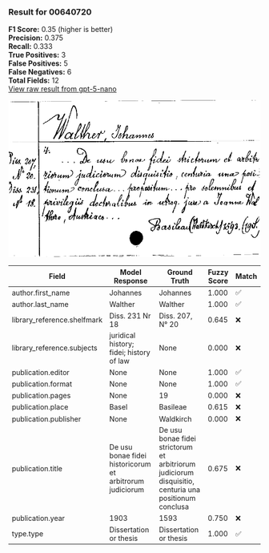 ### Result for 00640720
**F1 Score:** 0.35 (higher is better)<br>**Precision:** 0.375<br>**Recall:** 0.333<br>**True Positives:** 3<br>**False Positives:** 5<br>**False Negatives:** 6<br>**Total Fields:** 12<br>[View raw result from gpt-5-nano](https://github.com/RISE-UNIBAS/humanities_data_benchmark/blob/main/results/2025-10-01/T0167/request_T0167_00640720.json)

<img src="https://github.com/RISE-UNIBAS/humanities_data_benchmark/blob/main/benchmarks/zettelkatalog/images/00640720.jpg?raw=true" alt="00640720" width="600px">

| Field | Model Response | Ground Truth | Fuzzy Score | Match |
|-------|----------------|--------------|-------------|-------|
| author.first_name | Johannes | Johannes | 1.000 | ✅ |
| author.last_name | Walther | Walther | 1.000 | ✅ |
| library_reference.shelfmark | Diss. 231 Nr 18 | Diss. 207, N° 20 | 0.645 | ❌ |
| library_reference.subjects | juridical history; fidei; history of law | None | 0.000 | ❌ |
| publication.editor | None | None | 1.000 | ✅ |
| publication.format | None | None | 1.000 | ✅ |
| publication.pages | None | 19 | 0.000 | ❌ |
| publication.place | Basel | Basileae | 0.615 | ❌ |
| publication.publisher | None | Waldkirch | 0.000 | ❌ |
| publication.title | De usu bonae fidei historicorum et arbitrorum judiciorum | De usu bonae fidei strictorum et arbitriorum judiciorum disquisitio, centuria una positionum conclusa | 0.675 | ❌ |
| publication.year | 1903 | 1593 | 0.750 | ❌ |
| type.type | Dissertation or thesis | Dissertation or thesis | 1.000 | ✅ |
